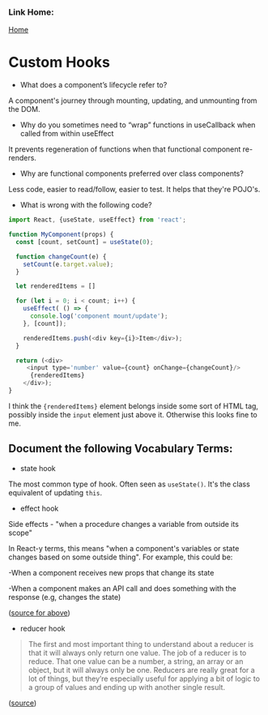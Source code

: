 ### Link Home:
[Home](README.md)

# Custom Hooks

- What does a component’s lifecycle refer to?

A component's journey through mounting, updating, and unmounting from the DOM.

- Why do you sometimes need to “wrap” functions in useCallback when called from within useEffect

It prevents regeneration of functions when that functional component re-renders.

- Why are functional components preferred over class components?

Less code, easier to read/follow, easier to test. It helps that they're POJO's.

- What is wrong with the following code?

```js
import React, {useState, useEffect} from 'react';

function MyComponent(props) {
  const [count, setCount] = useState(0);

  function changeCount(e) {
    setCount(e.target.value);
  }

  let renderedItems = []

  for (let i = 0; i < count; i++) {
    useEffect( () => {
      console.log('component mount/update');
    }, [count]);

    renderedItems.push(<div key={i}>Item</div>);
  }

  return (<div>
     <input type='number' value={count} onChange={changeCount}/>
      {renderedItems}
    </div>);
}
```
I think the `{renderedItems}` element belongs inside some sort of HTML tag, possibly inside the `input` element just above it. Otherwise this looks fine to me.


## Document the following Vocabulary Terms:


- state hook

The most common type of hook. Often seen as `useState()`. It's the class equivalent of updating `this`. 

- effect hook

Side effects - "when a procedure changes a variable from outside its scope"

In React-y terms, this means "when a component's variables or state changes based on some outside thing". For example, this could be:

-When a component receives new props that change its state

-When a component makes an API call and does something with the response (e.g, changes the state)

([source for above](https://www.freecodecamp.org/news/beginners-guide-to-using-react-hooks/))

- reducer hook

> The first and most important thing to understand about a reducer is that it will always only return one value. The job of a reducer is to reduce. That one value can be a number, a string, an array or an object, but it will always only be one. Reducers are really great for a lot of things, but they’re especially useful for applying a bit of logic to a group of values and ending up with another single result.

([source](https://css-tricks.com/understanding-the-almighty-reducer/))